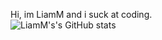 Hi, im LiamM and i suck at coding.
<br/>
![LiamM's's GitHub stats](https://github-readme-stats.vercel.app/api?username=LiamM-MTCBs&show_icons=true&theme=radical)
